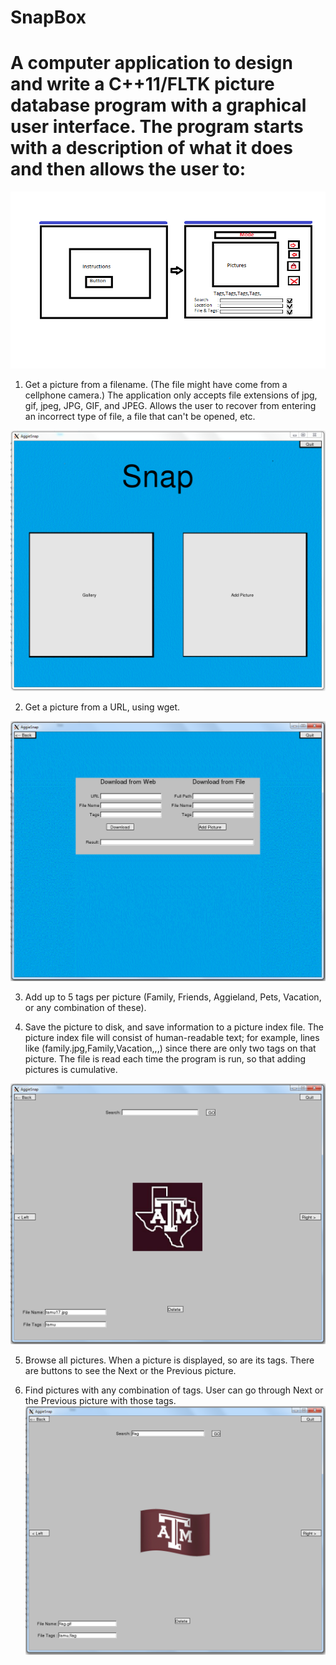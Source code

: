 # SnapBox

# A computer application to design and write a C++11/FLTK picture database program with a graphical user interface.  The program starts with a description of what it does and then allows the user to:

![DARWIN](/screenshots/GUI.png "Step 1")

1.	Get a picture from a filename.  (The file might have come from a cellphone camera.) The application only accepts file extensions of jpg, gif, jpeg, JPG, GIF, and JPEG.  Allows the user to recover from entering an incorrect type of file, a file that can't be opened, etc.

![DARWIN](/screenshots/shot_1.PNG "Step 2")

2.	Get a picture from a URL, using wget.

![DARWIN](/screenshots/shot_4.PNG "Step 5")

3.	Add up to 5 tags per picture (Family, Friends, Aggieland, Pets, Vacation, or any combination of these).

4.	Save the picture to disk, and save information to a picture index file.  The picture index file will consist of human-readable text; for example, lines like (family.jpg,Family,Vacation,,,) since there are only two tags on that picture.  The file is read each time the program is run, so that adding pictures is cumulative.

![DARWIN](/screenshots/shot_2.PNG "Step 3")

5.	Browse all pictures.  When a picture is displayed, so are its tags.  There are buttons to see the Next or the Previous picture.

6.	Find pictures with any combination of tags.  User can go through Next or the Previous picture with those tags.
![DARWIN](/screenshots/shot_3.PNG "Step 4")



